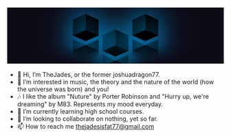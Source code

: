 ![Energetic;An image by TheJades](/Energetic1.png)

- 👋 Hi, I’m TheJades, or the former joshuadragon77.
- 👀 I’m interested in music, the theory and the nature of the world (how the universe was born) and you!
- 🎶 I like the album "Nuture" by Porter Robinson and "Hurry up, we're dreaming" by M83. Represents my mood everyday.
- 🌱 I’m currently learning high school courses.
- 💞️ I’m looking to collaborate on nothing, yet so far.
- 📫 How to reach me thejadesisfat77@gmail.com

<!---
joshuadragon77/joshuadragon77 is a ✨ special ✨ repository because its `README.md` (this file) appears on your GitHub profile.
You can click the Preview link to take a look at your changes.
--->
